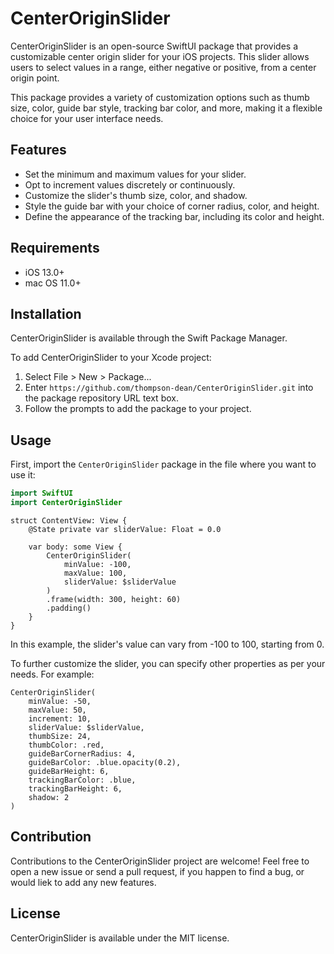 # CenterOriginSlider 

CenterOriginSlider is an open-source SwiftUI package that provides a customizable center origin slider for your iOS projects. This slider allows users to select values in a range, either negative or positive, from a center origin point.

This package provides a variety of customization options such as thumb size, color, guide bar style, tracking bar color, and more, making it a flexible choice for your user interface needs.

## Features

- Set the minimum and maximum values for your slider.
- Opt to increment values discretely or continuously.
- Customize the slider's thumb size, color, and shadow.
- Style the guide bar with your choice of corner radius, color, and height.
- Define the appearance of the tracking bar, including its color and height.

## Requirements

- iOS 13.0+
- mac OS 11.0+

## Installation

CenterOriginSlider is available through the Swift Package Manager. 

To add CenterOriginSlider to your Xcode project:
1. Select File > New > Package...
2. Enter `https://github.com/thompson-dean/CenterOriginSlider.git` into the package repository URL text box.
3. Follow the prompts to add the package to your project.

## Usage

First, import the `CenterOriginSlider` package in the file where you want to use it:

```swift
import SwiftUI
import CenterOriginSlider
```

```
struct ContentView: View {
    @State private var sliderValue: Float = 0.0

    var body: some View {
        CenterOriginSlider(
            minValue: -100,
            maxValue: 100,
            sliderValue: $sliderValue
        )
        .frame(width: 300, height: 60)
        .padding()
    }
}
```

In this example, the slider's value can vary from -100 to 100, starting from 0.

To further customize the slider, you can specify other properties as per your needs. For example:

```
CenterOriginSlider(
    minValue: -50,
    maxValue: 50,
    increment: 10,
    sliderValue: $sliderValue,
    thumbSize: 24,
    thumbColor: .red,
    guideBarCornerRadius: 4,
    guideBarColor: .blue.opacity(0.2),
    guideBarHeight: 6,
    trackingBarColor: .blue,
    trackingBarHeight: 6,
    shadow: 2
)
```
## Contribution
Contributions to the CenterOriginSlider project are welcome! Feel free to open a new issue or send a pull request, if you happen to find a bug, or would liek to add any new features.

## License
CenterOriginSlider is available under the MIT license.
